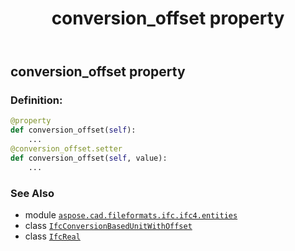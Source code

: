 ﻿---
title: conversion_offset property
second_title: Aspose.CAD for Python via .NET API References
description: 
type: docs
weight: 50
url: /python-net/aspose.cad.fileformats.ifc.ifc4.entities/ifcconversionbasedunitwithoffset/conversion_offset/
is_root: false
---

## conversion_offset property

### Definition:
```python
@property
def conversion_offset(self):
    ...
@conversion_offset.setter
def conversion_offset(self, value):
    ...
```

### See Also
* module [`aspose.cad.fileformats.ifc.ifc4.entities`](../../)
* class [`IfcConversionBasedUnitWithOffset`](/cad/python-net/aspose.cad.fileformats.ifc.ifc4.entities/ifcconversionbasedunitwithoffset)
* class [`IfcReal`](/cad/python-net/aspose.cad.fileformats.ifc.ifc4.types/ifcreal)
